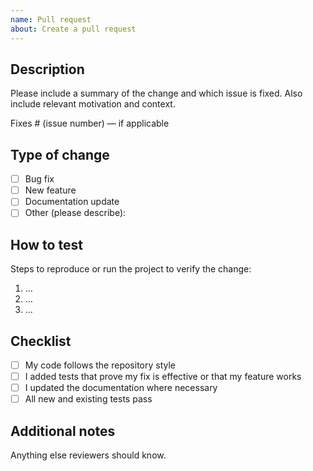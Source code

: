 ```yaml
---
name: Pull request
about: Create a pull request
---
```


## Description

Please include a summary of the change and which issue is fixed. Also include relevant motivation and context.

Fixes # (issue number) — if applicable

## Type of change

- [ ] Bug fix
- [ ] New feature
- [ ] Documentation update
- [ ] Other (please describe):

## How to test

Steps to reproduce or run the project to verify the change:
1. ...
2. ...
3. ...

## Checklist

- [ ] My code follows the repository style
- [ ] I added tests that prove my fix is effective or that my feature works
- [ ] I updated the documentation where necessary
- [ ] All new and existing tests pass

## Additional notes
Anything else reviewers should know.
